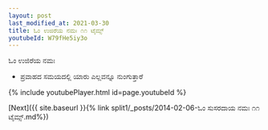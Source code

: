 ```yaml
---
layout: post
last_modified_at: 2021-03-30
title: ಓಂ ಉಜಿರೆಯ ನಮಃ ೧೧ ಟೈಮ್ಸ್
youtubeId: W79fHe5iy3o
---
```

 
 
 ಓಂ ಉಜಿರೆಯ ನಮಃ  
 
 -  ಪ್ರವಾಹದ ಸಮಯದಲ್ಲಿ ಯಾರು ಎಲ್ಲವನ್ನೂ ನುಂಗುತ್ತಾರೆ 
 
  
 
  
 
 
 
 
 
 


{% include youtubePlayer.html id=page.youtubeId %}
 
[Next]({{ site.baseurl }}{% link  split1/_posts/2014-02-06-ಓಂ ಸುಸರದಾಯ ನಮಃ ೧೧ ಟೈಮ್ಸ್.md%})
 
